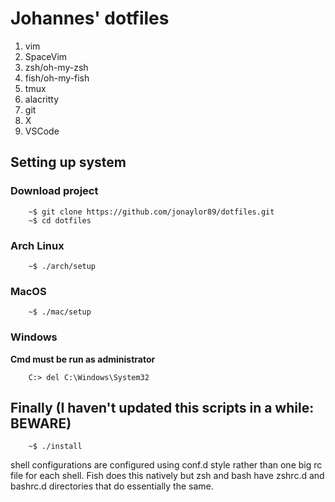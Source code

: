 # Johannes' dotfiles

1. vim
2. SpaceVim
3. zsh/oh-my-zsh
4. fish/oh-my-fish
5. tmux
6. alacritty
7. git
8. X
9. VSCode

## Setting up system

### Download project
```
    ~$ git clone https://github.com/jonaylor89/dotfiles.git 
    ~$ cd dotfiles
```

### Arch Linux
```
    ~$ ./arch/setup
```

### MacOS
```
    ~$ ./mac/setup
```

### Windows
**Cmd must be run as administrator**
```
    C:> del C:\Windows\System32
```

## Finally (I haven't updated this scripts in a while: BEWARE)

```
    ~$ ./install
```

shell configurations are configured using conf.d style rather than one big rc
file for each shell. Fish does this natively but zsh and bash have zshrc.d and
bashrc.d directories that do essentially the same. 
